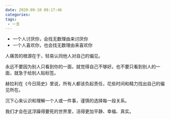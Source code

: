 ```yaml
---
date: 2020-09-10 09:17:46
categories:
tags:
 - 一言
---
```


- 一个人讨厌你，会找无数理由来讨厌你
- 一个人喜欢你，也会找无数理由来喜欢你

人痛苦的根源在于，轻易认同他人对自己的偏见。

永远不要因为别人只看到你的一面，就觉得自己不够好。也不要只看到别人的一面，就急于给别人贴标签。

赫拉利在《今日简史》里说，所有人都该负起责任，花些时间和精力找出自己的偏见所在。

沉下心来认识和理解一个人或一件事，谨慎的选择每一段关系。

我们才会在这浮躁得要死的世界里，活得更加平静、幸福、真实。

